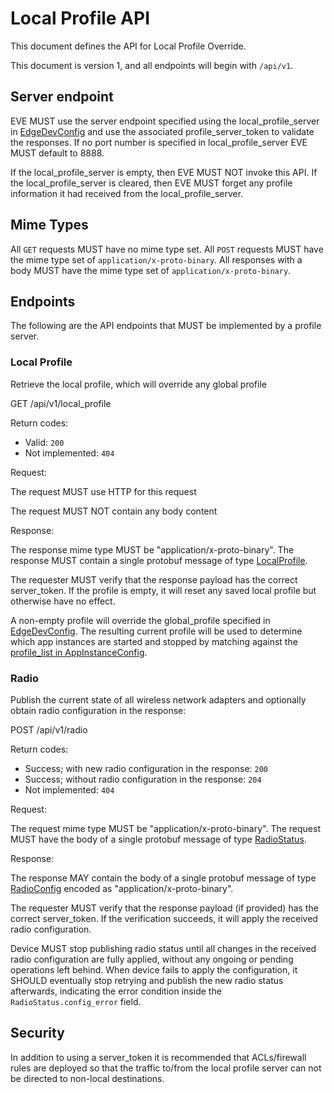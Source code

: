 # Local Profile API

This document defines the API for Local Profile Override.

This document is version 1, and all endpoints will begin with `/api/v1`.

## Server endpoint

EVE MUST use the server endpoint specified using the local_profile_server in [EdgeDevConfig](./proto/config/devconfig.proto) and use the associated profile_server_token to validate the responses. If no port number is specified in local_profile_server EVE MUST default to 8888.

If the local_profile_server is empty, then EVE MUST NOT invoke this API.
If the local_profile_server is cleared, then EVE MUST forget any profile information it had received from the local_profile_server.

## Mime Types

All `GET` requests MUST have no mime type set.
All `POST` requests MUST have the mime type set of `application/x-proto-binary`.
All responses with a body MUST have the mime type set of `application/x-proto-binary`.

## Endpoints

The following are the API endpoints that MUST be implemented by a profile server.

### Local Profile

Retrieve the local profile, which will override any global profile

   GET /api/v1/local_profile

Return codes:

* Valid: `200`
* Not implemented: `404`

Request:

The request MUST use HTTP for this request

The request MUST NOT contain any body content

Response:

The response mime type MUST be "application/x-proto-binary". The response MUST contain a single protobuf message of type [LocalProfile](./proto/profile/local_profile.proto).

The requester MUST verify that the response payload has the correct server_token.
If the profile is empty, it will reset any saved local profile but otherwise have no effect.

A non-empty profile will override the global_profile specified in
[EdgeDevConfig](./proto/config/devconfig.proto). The resulting current
profile will be used to determine which app instances are started and
stopped by matching against the [profile_list in AppInstanceConfig](./proto/config/appconfig.proto).

### Radio

Publish the current state of all wireless network adapters and optionally obtain radio configuration in the response:

   POST /api/v1/radio

Return codes:

* Success; with new radio configuration in the response: `200`
* Success; without radio configuration in the response: `204`
* Not implemented: `404`

Request:

The request mime type MUST be "application/x-proto-binary".
The request MUST have the body of a single protobuf message of type [RadioStatus](./proto/profile/local_profile.proto).

Response:

The response MAY contain the body of a single protobuf message of type [RadioConfig](./proto/profile/local_profile.proto)
encoded as "application/x-proto-binary".

The requester MUST verify that the response payload (if provided) has the correct server_token.
If the verification succeeds, it will apply the received radio configuration.

Device MUST stop publishing radio status until all changes in the received radio configuration are fully applied,
without any ongoing or pending operations left behind.
When device fails to apply the configuration, it SHOULD eventually stop retrying and publish the new radio status afterwards,
indicating the error condition inside the `RadioStatus.config_error` field.

## Security

In addition to using a server_token it is recommended that ACLs/firewall rules are deployed so that the traffic
to/from the local profile server can not be directed to non-local destinations.
